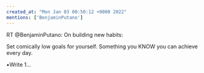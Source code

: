 ```yaml
---
created_at: "Mon Jan 03 00:50:12 +0000 2022"
mentions: ['BenjaminPutano']
---
```


RT @BenjaminPutano: On building new habits:

Set comically low goals for yourself. Something you KNOW you can achieve every day.

▪️Write 1…